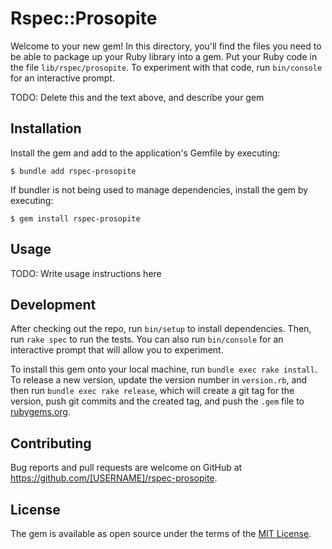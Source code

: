 # Rspec::Prosopite

Welcome to your new gem! In this directory, you'll find the files you need to be able to package up your Ruby library into a gem. Put your Ruby code in the file `lib/rspec/prosopite`. To experiment with that code, run `bin/console` for an interactive prompt.

TODO: Delete this and the text above, and describe your gem

## Installation

Install the gem and add to the application's Gemfile by executing:

    $ bundle add rspec-prosopite

If bundler is not being used to manage dependencies, install the gem by executing:

    $ gem install rspec-prosopite

## Usage

TODO: Write usage instructions here

## Development

After checking out the repo, run `bin/setup` to install dependencies. Then, run `rake spec` to run the tests. You can also run `bin/console` for an interactive prompt that will allow you to experiment.

To install this gem onto your local machine, run `bundle exec rake install`. To release a new version, update the version number in `version.rb`, and then run `bundle exec rake release`, which will create a git tag for the version, push git commits and the created tag, and push the `.gem` file to [rubygems.org](https://rubygems.org).

## Contributing

Bug reports and pull requests are welcome on GitHub at https://github.com/[USERNAME]/rspec-prosopite.

## License

The gem is available as open source under the terms of the [MIT License](https://opensource.org/licenses/MIT).

